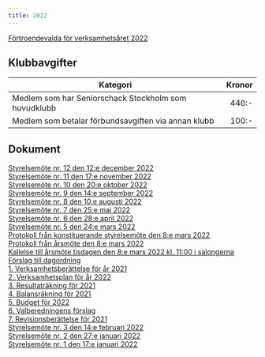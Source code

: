 ```yaml
---
title: 2022
---
```


[Förtroendevalda för verksamhetsåret 2022](SrS_Förtroendevalda_2022.pdf)

## Klubbavgifter

|Kategori|Kronor|
|-|-:|
|Medlem som har Seniorschack Stockholm som huvudklubb|440:-|
|Medlem som betalar förbundsavgiften via annan klubb|100:-|

## Dokument

[Styrelsemöte nr. 12 den 12:e december 2022](Protokoll_SrS_nr12_2022.pdf)  
[Styrelsemöte nr. 11 den 17:e november 2022](Protokoll_SrS_nr11_2022.pdf)  
[Styrelsemöte nr. 10 den 20:e oktober 2022](Protokoll_SrS_nr10_2022.pdf)  
[Styrelsemöte nr. 9 den 14:e september 2022](Protokoll_SrS_nr9_2022.pdf)  
[Styrelsemöte nr. 8 den 10:e augusti 2022](Protokoll_SrS_nr8_2022.pdf)  
[Styrelsemöte nr. 7 den 25:e maj 2022](Protokoll_SrS_nr7_2022.pdf)  
[Styrelsemöte nr. 6 den 28:e april 2022](Protokoll_SrS_nr6_2022.pdf)  
[Styrelsemöte nr. 5 den 24:e mars 2022](Protokoll_SrS_nr5_2022.pdf)  
[Protokoll från konstituerande styrelsemöte den 8:e mars 2022](Protokoll_konstituerande_2022.pdf)  
[Protokoll från årsmöte den 8:e mars 2022](Protokoll_arsmote_2022.pdf)  
[Kallelse till årsmöte tisdagen den 8:e mars 2022 kl. 11:00 i salongerna](SrS_Kallelse_Årsmöte_2022.pdf)  
[Förslag till dagordning](SrS_Dagordning_Årsmöte_2022.pdf)  
[1. Verksamhetsberättelse för år 2021](SrS_Verksamhetsberättelse_2021.pdf)  
[2. Verksamhetsplan för år 2022](SrS_Verksamhetsplan_2022.pdf)  
[3. Resultaträkning för 2021](SrS_Resultaträkning_2021.pdf)  
[4. Balansräkning för 2021](SrS_Balansräkning_2021.pdf)  
[5. Budget för 2022](SrS_Budget_2022.pdf)  
[6. Valberedningens förslag](Valberedningens_Förslag_2022.pdf)  
[7. Revisionsberättelse för 2021](SrS_Revisionsberattelse_2021.pdf)  
[Styrelsemöte nr. 3 den 14:e februari 2022](Protokoll_SrS_nr3_2022.pdf)  
[Styrelsemöte nr. 2 den 27:e januari 2022](Protokoll_SrS_nr2_2022.pdf)  
[Styrelsemöte nr. 1 den 17:e januari 2022](Protokoll_SrS_nr1_2022.pdf)  
